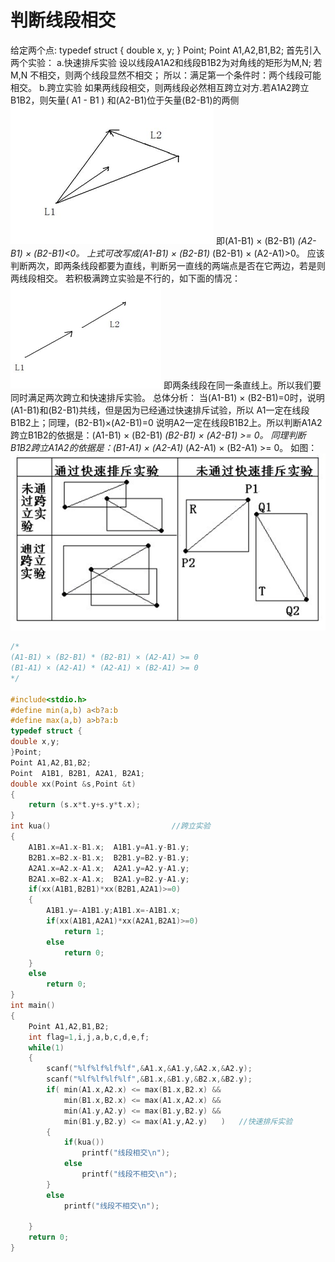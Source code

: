 # 判断线段相交

给定两个点:
typedef  struct {
  double  x, y;
} Point;
Point A1,A2,B1,B2;
首先引入两个实验：
a.快速排斥实验
设以线段A1A2和线段B1B2为对角线的矩形为M,N;
若M,N 不相交，则两个线段显然不相交；
所以：满足第一个条件时：两个线段可能相交。
b.跨立实验
如果两线段相交，则两线段必然相互跨立对方.若A1A2跨立B1B2，则矢量( A1 - B1 ) 和(A2-B1)位于矢量(B2-B1)的两侧
![1](https://github.com/Pureblack0/images/blob/master/1.png)
即(A1-B1) × (B2-B1) *(A2-B1) × (B2-B1)<0。
上式可改写成(A1-B1) × (B2-B1)* (B2-B1) × (A2-A1)>0。
应该判断两次，即两条线段都要为直线，判断另一直线的两端点是否在它两边，若是则两线段相交。
若积极满跨立实验是不行的，如下面的情况：
![2](https://github.com/Pureblack0/images/blob/master/2.png)
即两条线段在同一条直线上。所以我们要同时满足两次跨立和快速排斥实验。
总体分析：
当(A1-B1) × (B2-B1)=0时，说明(A1-B1)和(B2-B1)共线，但是因为已经通过快速排斥试验，所以 A1一定在线段 B1B2上；同理，(B2-B1)×(A2-B1)=0 说明A2一定在线段B1B2上。所以判断A1A2跨立B1B2的依据是：(A1-B1) × (B2-B1) *(B2-B1) × (A2-B1) >= 0。
同理判断B1B2跨立A1A2的依据是：(B1-A1) × (A2-A1)* (A2-A1) × (B2-A1) >= 0。
如图：
![3](https://github.com/Pureblack0/images/blob/master/3.png)

```C
/*
(A1-B1) × (B2-B1) * (B2-B1) × (A2-A1) >= 0
(B1-A1) × (A2-A1) * (A2-A1) × (B2-A1) >= 0
*/

#include<stdio.h>
#define min(a,b) a<b?a:b
#define max(a,b) a>b?a:b
typedef struct {
double x,y;
}Point;
Point A1,A2,B1,B2;
Point  A1B1, B2B1, A2A1, B2A1;
double xx(Point &s,Point &t)
{
    return (s.x*t.y+s.y*t.x);
}
int kua()                           //跨立实验
{
    A1B1.x=A1.x-B1.x;  A1B1.y=A1.y-B1.y;
    B2B1.x=B2.x-B1.x;  B2B1.y=B2.y-B1.y;
    A2A1.x=A2.x-A1.x;  A2A1.y=A2.y-A1.y;
    B2A1.x=B2.x-A1.x;  B2A1.y=B2.y-A1.y;
    if(xx(A1B1,B2B1)*xx(B2B1,A2A1)>=0)
    {
        A1B1.y=-A1B1.y;A1B1.x=-A1B1.x;
        if(xx(A1B1,A2A1)*xx(A2A1,B2A1)>=0)
            return 1;
        else
            return 0;
    }
    else
        return 0;
}
int main()
{
    Point A1,A2,B1,B2;
    int flag=1,i,j,a,b,c,d,e,f;
    while(1)
    {
        scanf("%lf%lf%lf%lf",&A1.x,&A1.y,&A2.x,&A2.y);
        scanf("%lf%lf%lf%lf",&B1.x,&B1.y,&B2.x,&B2.y);
        if( min(A1.x,A2.x) <= max(B1.x,B2.x) &&
            min(B1.x,B2.x) <= max(A1.x,A2.x) &&
            min(A1.y,A2.y) <= max(B1.y,B2.y) &&
            min(B1.y,B2.y) <= max(A1.y,A2.y)   )   //快速排斥实验
        {
            if(kua())
                printf("线段相交\n");
            else
                printf("线段不相交\n");
        }
        else
            printf("线段不相交\n");

    }
    return 0;
}
